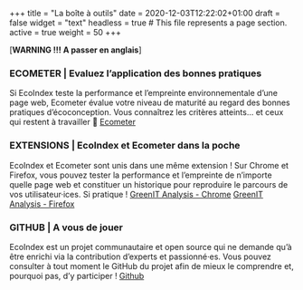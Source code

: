 +++
title = "La boîte à outils"
date = 2020-12-03T12:22:02+01:00
draft = false
widget = "text"
headless = true  # This file represents a page section.
active = true
weight = 50
+++

[**WARNING !!! A passer en anglais**]

### ECOMETER | Evaluez l’application des bonnes pratiques

Si EcoIndex teste la performance et l’empreinte environnementale d’une page web, Ecometer évalue votre niveau de
maturité au regard des bonnes pratiques d’écoconception. Vous connaîtrez les critères atteints... et ceux qui restent à
travailler 🔨 [Ecometer](http://www.ecometer.org/)

### EXTENSIONS | EcoIndex et Ecometer dans la poche

EcoIndex et Ecometer sont unis dans une même extension ! Sur Chrome et Firefox, vous pouvez tester la performance et
l’empreinte de n’importe quelle page web et constituer un historique pour reproduire le parcours de vos
utilisateur·ices. Si pratique !
[GreenIT Analysis - Chrome](https://chrome.google.com/webstore/detail/greenit-analysis/mofbfhffeklkbebfclfaiifefjflcpad)
[GreenIT Analysis - Firefox](https://addons.mozilla.org/fr/firefox/addon/greenit-analysis/)

### GITHUB | A vous de jouer

EcoIndex est un projet communautaire et open source qui ne demande qu’à être enrichi via la contribution d’experts et
passionné·es. Vous pouvez consulter à tout moment le GitHub du projet afin de mieux le comprendre et, pourquoi pas, d’y
participer ! [Github](https://github.com/cnumr/EcoIndex)
